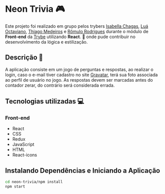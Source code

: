 # Neon Trivia :video_game:

Este projeto foi realizado em grupo pelos trybers [Isabella Chagas](https://github.com/isabellamarc),
[Luá Octaviano](https://github.com/luacomacento), [Thiago Medeiros](https://github.com/medeirosi1) e [Rômulo Rodrigues](https://github.com/romulo-rp29) durante o módulo de **Front-end** da [Trybe](https://www.betrybe.com/?utm_source=trybe.com.br) utilizando **React**. :rocket:  onde pude contribuir no desenvolvimento da lógica e estilização.

## Descrição :mag_right:

A aplicação consiste em um jogo de perguntas e respostas, ao realizar o login, caso o e-mail tiver cadastro
no site [Gravatar](https://pt.gravatar.com/), terá sua foto associada ao perfil de usuário no jogo.
As respostas devem ser marcadas antes do contador zerar, do contrário será considerada errada.

## Tecnologias utilizadas :computer:

### Front-end

* React
* CSS
* Redux
* JavaScript
* HTML
* React-icons

## Instalando Dependências e Iniciando a Aplicação

```bash
cd neon-trivia/npm install
npm start
